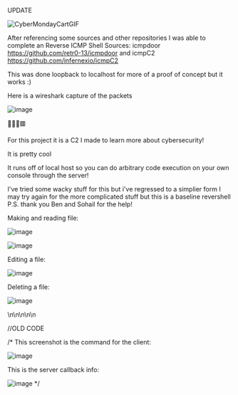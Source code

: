 UPDATE

![CyberMondayCartGIF](https://user-images.githubusercontent.com/112667412/204385653-9124f424-3c48-4de8-bb7e-1a136c6d6ffb.gif)

After referencing some sources and other repositories I was able to complete an Reverse ICMP Shell
Sources: icmpdoor https://github.com/retr0-13/icmpdoor and icmpC2 https://github.com/infernexio/icmpC2

This was done loopback to localhost for more of a proof of concept but it works :)

Here is a wireshark capture of the packets

![image](https://user-images.githubusercontent.com/112667412/204385669-64d5caa5-0f7c-4f8e-8e46-11a39347f836.png)




👀🧖‍♂️🟥

For this project it is a C2 I made to learn more about cybersecurity!

It is pretty cool

It runs off of local host so you can do arbitrary code execution on your own console through the server!

I've tried some wacky stuff for this but i've regressed to a simplier form
I may try again for the more complicated stuff but this is a baseline revershell
P.S. thank you Ben and Sohail for the help!

Making and reading file:

![image](https://user-images.githubusercontent.com/112667412/202953771-47a8b4a5-08b7-4d49-871e-eacebdb02f63.png)

![image](https://user-images.githubusercontent.com/112667412/202953910-8f0e9ad1-719e-4b7e-87d5-a5fbc5911451.png)

Editing a file:

![image](https://user-images.githubusercontent.com/112667412/202954595-c2c2eeda-9264-4b83-b5aa-a4c126a0638c.png)

Deleting a file:

![image](https://user-images.githubusercontent.com/112667412/202954689-3bf32156-c58f-4cdf-833f-7001898f1866.png)

\n\n\n\n\n

//OLD CODE

/*
This screenshot is the command for the client:

![image](https://user-images.githubusercontent.com/112667412/201792122-b0d0b166-e678-457d-9273-b99a3624a014.png)


This is the server callback info:

![image](https://user-images.githubusercontent.com/112667412/201791680-bd1b6caf-03fd-4fa5-ad4d-d900f62cb9a9.png)
*/


